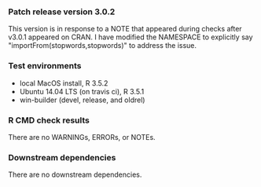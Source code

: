 ### Patch release version 3.0.2
This version is in response to a NOTE that appeared during checks after v3.0.1
appeared on CRAN. I have modified the NAMESPACE to explicitly say 
"importFrom(stopwords,stopwords)" to address the issue.

### Test environments
* local MacOS install, R 3.5.2
* Ubuntu 14.04 LTS (on travis ci), R 3.5.1
* win-builder (devel, release, and oldrel)

### R CMD check results
There are no WARNINGs, ERRORs, or NOTEs.

### Downstream dependencies
There are no downstream dependencies. 

